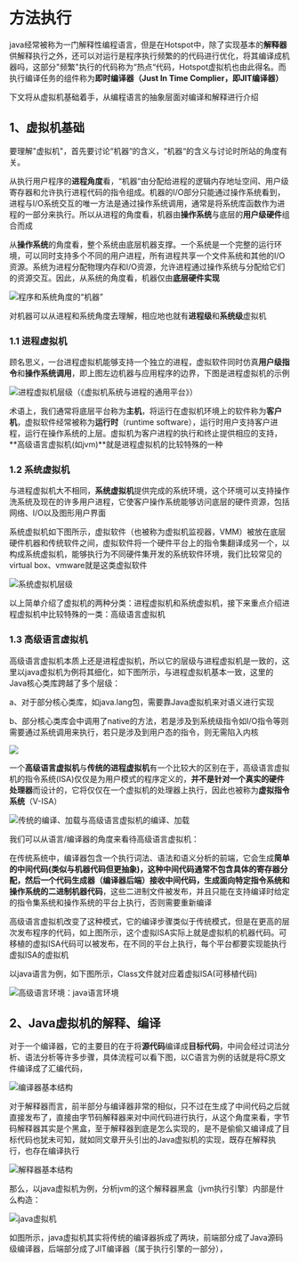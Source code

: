 # 方法执行

java经常被称为一门解释性编程语言，但是在Hotspot中，除了实现基本的**解释器**供解释执行之外，还可以对运行是程序执行频繁的的代码进行优化，将其编译成机器吗，这部分"频繁"执行的代码称为“热点“代码，Hotspot虚拟机也由此得名。而执行编译任务的组件称为**即时编译器（Just In Time Complier，即JIT编译器）**

下文将从虚拟机基础着手，从编程语言的抽象层面对编译和解释进行介绍

## 1、虚拟机基础

要理解"虚拟机"，首先要讨论“机器“的含义，“机器“的含义与讨论时所站的角度有关。

从执行用户程序的**进程角度**看，“机器“由分配给进程的逻辑内存地址空间、用户级寄存器和允许执行进程代码的指令组成。机器的I/O部分只能通过操作系统看到，进程与I/O系统交互的唯一方法是通过操作系统调用，通常是将系统库函数作为进程的一部分来执行。所以从进程的角度看，机器由**操作系统**与底层的**用户级硬件**组合而成

从**操作系统**的角度看，整个系统由底层机器支撑。一个系统是一个完整的运行环境，可以同时支持多个不同的用户进程，所有进程共享一个文件系统和其他的I/O资源。系统为进程分配物理内存和I/O资源，允许进程通过操作系统与分配给它们的资源交互。因此，从系统的角度看，机器仅由**底层硬件实现**

![&#x7A0B;&#x5E8F;&#x548C;&#x7CFB;&#x7EDF;&#x89D2;&#x5EA6;&#x7684;&#x201C;&#x673A;&#x5668;&#x201D;](../../../../.gitbook/assets/image%20%2842%29.png)

对机器可以从进程和系统角度去理解，相应地也就有**进程级**和**系统级**虚拟机

### 1.1 进程虚拟机

顾名思义，一台进程虚拟机能够支持一个独立的进程，虚拟软件同时仿真**用户级指令**和**操作系统调用**，即上图左边机器与应用程序的边界，下图是进程虚拟机的示例

![&#x8FDB;&#x7A0B;&#x865A;&#x62DF;&#x673A;&#x5C42;&#x7EA7;&#xFF08;&#x300A;&#x865A;&#x62DF;&#x673A;&#x7CFB;&#x7EDF;&#x4E0E;&#x8FDB;&#x7A0B;&#x7684;&#x901A;&#x7528;&#x5E73;&#x53F0;&#x300B;&#xFF09;](../../../../.gitbook/assets/image%20%2835%29.png)

术语上，我们通常将底层平台称为**主机**，将运行在虚拟机环境上的软件称为**客户机**，虚拟软件经常被称为**运行时**（runtime software），运行时用户支持客户进程，运行在操作系统的上层。虚拟机为客户进程的执行和终止提供相应的支持，**高级语言虚拟机\(如jvm\)**就是进程虚拟机的比较特殊的一种

### 1.2 系统虚拟机

与进程虚拟机大不相同，**系统虚拟机**提供完成的系统环境，这个环境可以支持操作洗系统及现在的许多用户进程，它使客户操作系统能够访问底层的硬件资源，包括网络、I/O以及图形用户界面

系统虚拟机如下图所示，虚拟软件（也被称为虚拟机监视器，VMM）被放在底层硬件机器和传统软件之间，虚拟软件将一个硬件平台上的指令集翻译成另一个，以构成系统虚拟机，能够执行为不同硬件集开发的系统软件环境，我们比较常见的virtual box、vmware就是这类虚拟软件

![&#x7CFB;&#x7EDF;&#x865A;&#x62DF;&#x673A;&#x5C42;&#x7EA7;](../../../../.gitbook/assets/image%20%2837%29.png)

以上简单介绍了虚拟机的两种分类：进程虚拟机和系统虚拟机，接下来重点介绍进程虚拟机中比较特殊的一类：高级语言虚拟机

### **1.3 高级语言虚拟机**

高级语言虚拟机本质上还是进程虚拟机，所以它的层级与进程虚拟机是一致的，这里以java虚拟机为例将其细化，如下图所示，与进程虚拟机基本一致，这里的Java核心类库跨越了多个层级：

a、对于部分核心类库，如java.lang包，需要靠Java虚拟机来对语义进行实现 

b、部分核心类库会中调用了native的方法，若是涉及到系统级指令如I/O指令等则需要通过系统调用来执行，若只是涉及到用户态的指令，则无需陷入内核

![](../../../../.gitbook/assets/image%20%2839%29.png)

一个**高级语言虚拟机**与**传统的进程虚拟机**有一个比较大的区别在于，高级语言虚拟机的指令系统\(ISA\)仅仅是为用户模式的程序定义的，**并不是针对一个真实的硬件处理器**而设计的，它将仅仅在一个虚拟机的处理器上执行，因此也被称为**虚拟指令系统**（V-ISA）

![&#x4F20;&#x7EDF;&#x7684;&#x7F16;&#x8BD1;&#x3001;&#x52A0;&#x8F7D;&#x4E0E;&#x9AD8;&#x7EA7;&#x8BED;&#x8A00;&#x865A;&#x62DF;&#x673A;&#x7684;&#x7F16;&#x8BD1;&#x3001;&#x52A0;&#x8F7D;](../../../../.gitbook/assets/image%20%2834%29.png)

我们可以从语言/编译器的角度来看待高级语言虚拟机：

在传统系统中，编译器包含一个执行词法、语法和语义分析的前端，它会生成**简单的中间代码\(**类似与机器代码但更抽象\)，这种中间代码通常不包含具体的寄存器分配，然后一个**代码生成器（编译器后端）**接收中间代码，生成面向特定指令系统和操作系统的**二进制机器代码**，这些二进制文件被发布，并且只能在支持编译时给定的指令集系统和操作系统的平台上执行，否则需要重新编译

高级语言虚拟机改变了这种模式，它的编译步骤类似于传统模式，但是在更高的层次发布程序的代码，如上图所示，这个虚拟ISA实际上就是虚拟机的机器代码。可移植的虚拟ISA代码可以被发布，在不同的平台上执行，每个平台都要实现能执行虚拟ISA的虚拟机

以java语言为例，如下图所示，Class文件就对应着虚拟ISA\(可移植代码\)

![&#x9AD8;&#x7EA7;&#x8BED;&#x8A00;&#x73AF;&#x5883;&#xFF1A;java&#x8BED;&#x8A00;&#x73AF;&#x5883;](../../../../.gitbook/assets/image%20%2841%29.png)

## 2、Java虚拟机的解释、编译

对于一个编译器，它的主要目的在于将**源代码**编译成**目标代码**，中间会经过词法分析、语法分析等许多步骤，具体流程可以看下图，以C语言为例的话就是将C原文件编译成了汇编代码，

![&#x7F16;&#x8BD1;&#x5668;&#x57FA;&#x672C;&#x7ED3;&#x6784;](../../../../.gitbook/assets/image%20%2833%29.png)

对于解释器而言，前半部分与编译器非常的相似，只不过在生成了中间代码之后就直接发布了，直接由字节码解释器来对中间代码进行执行，从这个角度来看，字节码解释器其实是个黑盒，至于解释器到底是怎么实现的，是不是偷偷又编译成了目标代码也犹未可知，就如同文章开头引出的Java虚拟机的实现，既存在解释执行，也存在编译执行

![&#x89E3;&#x91CA;&#x5668;&#x57FA;&#x672C;&#x7ED3;&#x6784;](../../../../.gitbook/assets/image%20%2840%29.png)

那么，以java虚拟机为例，分析jvm的这个解释器黑盒（jvm执行引擎）内部是什么构造：

![java&#x865A;&#x62DF;&#x673A;](../../../../.gitbook/assets/image%20%2838%29.png)

如图所示，java虚拟机其实将传统的编译器拆成了两块，前端部分成了Java源码级编译器，后端部分成了JIT编译器（属于执行引擎的一部分），




